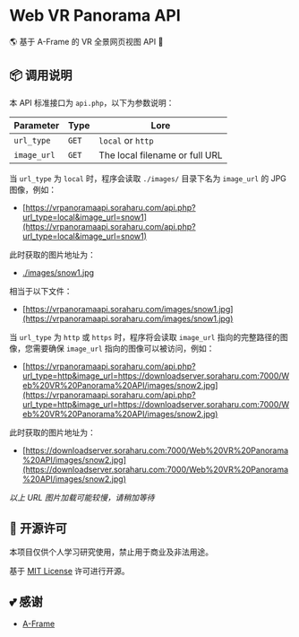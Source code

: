 # Web VR Panorama API

🌎 基于 A-Frame 的 VR 全景网页视图 API 🔐

## 📦️ 调用说明

本 API 标准接口为 `api.php`，以下为参数说明：

| Parameter   | Type  | Lore                           |
| ----------- | ----- | ------------------------------ |
| `url_type`  | `GET` | `local` or `http`              |
| `image_url` | `GET` | The local filename or full URL |

当 `url_type` 为 `local` 时，程序会读取 `./images/` 目录下名为 `image_url` 的 JPG 图像，例如：

- [https://vrpanoramaapi.soraharu.com/api.php?url_type=local&image_url=snow1](https://vrpanoramaapi.soraharu.com/api.php?url_type=local&image_url=snow1)

此时获取的图片地址为：

- [./images/snow1.jpg](./images/snow1.jpg)

相当于以下文件：

- [https://vrpanoramaapi.soraharu.com/images/snow1.jpg](https://vrpanoramaapi.soraharu.com/images/snow1.jpg)

当 `url_type` 为 `http` 或 `https` 时，程序将会读取 `image_url` 指向的完整路径的图像，您需要确保 `image_url` 指向的图像可以被访问，例如：

- [https://vrpanoramaapi.soraharu.com/api.php?url_type=http&image_url=https://downloadserver.soraharu.com:7000/Web%20VR%20Panorama%20API/images/snow2.jpg](https://vrpanoramaapi.soraharu.com/api.php?url_type=http&image_url=https://downloadserver.soraharu.com:7000/Web%20VR%20Panorama%20API/images/snow2.jpg)

此时获取的图片地址为：

- [https://downloadserver.soraharu.com:7000/Web%20VR%20Panorama%20API/images/snow2.jpg](https://downloadserver.soraharu.com:7000/Web%20VR%20Panorama%20API/images/snow2.jpg)

*以上 URL 图片加载可能较慢，请稍加等待*

## 📜 开源许可

本项目仅供个人学习研究使用，禁止用于商业及非法用途。

基于 [MIT License](https://choosealicense.com/licenses/mit/) 许可进行开源。

## 💕 感谢

- [A-Frame](https://aframe.io/)
